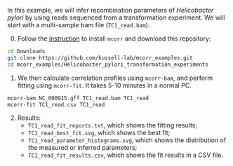 In this example, we will infer recombination parameters of _Helicobacter pylori_ by using reads sequenced from a transformation experiment. We will start with a multi-sample bam file (`TC1_read.bam`).

0. Follow the [instruction](https://github.com/kussell-lab/mcorr/blob/master/README.md#installation) to install `mcorr` and download this repository:
```sh
cd Downloads
git clone https://github.com/kussell-lab/mcorr_examples.git
cd mcorr_examples/Helicobacter_pylori_transformation_experiments
```

1. We then calculate correlation profiles using `mcorr-bam`, and perform fitting using `mcorr-fit`. It takes 5-10 minutes in a normal PC.
```sh
mcorr-bam NC_000915.gff TC1_read.bam TC1_read
mcorr-fit TC1_read.csv TC1_read
```

2. Results:
    * `TC1_read_fit_reports.txt`, which shows the fitting results;
    * `TC1_read_best_fit.svg`, which shows the best fit;
    * `TC1_read_parameter_histograms.svg`, which shows the distribution of the measured or inferred parameters;
    * `TC1_read_fit_results.csv`, which shows the fit results in a CSV file.
